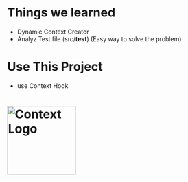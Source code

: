 # Things we learned

- Dynamic Context Creator
- Analyz Test file (src/__test__) (Easy way to solve the problem)


# Use This Project
- use Context Hook


# <a href='https://github.com/facebook/react'><img src='https://blog.alexdevero.com/wp-content/uploads/2021/07/26-07-21-getting-started-with-react-usecontext-hook-and-react-context-blog.jpg' height='160' alt='Context Logo' aria-label='redux.js.org' /></a>
